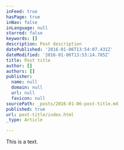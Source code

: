 ```yaml
---
inFeed: true
hasPage: true
inNav: false
inLanguage: null
starred: false
keywords: []
description: Post description
datePublished: '2016-01-06T13:54:07.431Z'
dateModified: '2016-01-06T13:53:14.785Z'
title: Post title
author: []
authors: []
publisher:
  name: null
  domain: null
  url: null
  favicon: null
sourcePath: _posts/2016-01-06-post-title.md
published: true
url: post-title/index.html
_type: Article

---
```

This is a text.
